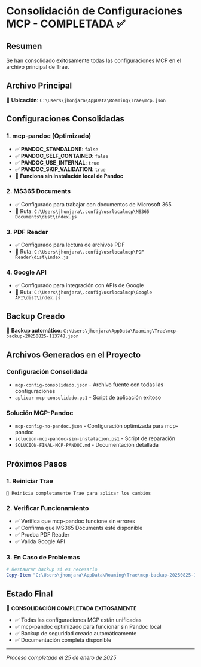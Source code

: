 # Consolidación de Configuraciones MCP - COMPLETADA ✅

## Resumen
Se han consolidado exitosamente todas las configuraciones MCP en el archivo principal de Trae.

## Archivo Principal
📁 **Ubicación**: `C:\Users\jhonjara\AppData\Roaming\Trae\mcp.json`

## Configuraciones Consolidadas

### 1. mcp-pandoc (Optimizado)
- ✅ **PANDOC_STANDALONE**: `false`
- ✅ **PANDOC_SELF_CONTAINED**: `false` 
- ✅ **PANDOC_USE_INTERNAL**: `true`
- ✅ **PANDOC_SKIP_VALIDATION**: `true`
- 🎯 **Funciona sin instalación local de Pandoc**

### 2. MS365 Documents
- ✅ Configurado para trabajar con documentos de Microsoft 365
- 📂 Ruta: `C:\Users\jhonjara\.config\usrlocalmcp\MS365 Documents\dist\index.js`

### 3. PDF Reader
- ✅ Configurado para lectura de archivos PDF
- 📂 Ruta: `C:\Users\jhonjara\.config\usrlocalmcp\PDF Reader\dist\index.js`

### 4. Google API
- ✅ Configurado para integración con APIs de Google
- 📂 Ruta: `C:\Users\jhonjara\.config\usrlocalmcp\Google API\dist\index.js`

## Backup Creado
🔄 **Backup automático**: `C:\Users\jhonjara\AppData\Roaming\Trae\mcp-backup-20250825-113748.json`

## Archivos Generados en el Proyecto

### Configuración Consolidada
- `mcp-config-consolidado.json` - Archivo fuente con todas las configuraciones
- `aplicar-mcp-consolidado.ps1` - Script de aplicación exitoso

### Solución MCP-Pandoc
- `mcp-config-no-pandoc.json` - Configuración optimizada para mcp-pandoc
- `solucion-mcp-pandoc-sin-instalacion.ps1` - Script de reparación
- `SOLUCION-FINAL-MCP-PANDOC.md` - Documentación detallada

## Próximos Pasos

### 1. Reiniciar Trae
```
🔄 Reinicia completamente Trae para aplicar los cambios
```

### 2. Verificar Funcionamiento
- ✅ Verifica que mcp-pandoc funcione sin errores
- ✅ Confirma que MS365 Documents esté disponible
- ✅ Prueba PDF Reader
- ✅ Valida Google API

### 3. En Caso de Problemas
```powershell
# Restaurar backup si es necesario
Copy-Item "C:\Users\jhonjara\AppData\Roaming\Trae\mcp-backup-20250825-113748.json" "C:\Users\jhonjara\AppData\Roaming\Trae\mcp.json" -Force
```

## Estado Final
🎉 **CONSOLIDACIÓN COMPLETADA EXITOSAMENTE**

- ✅ Todas las configuraciones MCP están unificadas
- ✅ mcp-pandoc optimizado para funcionar sin Pandoc local
- ✅ Backup de seguridad creado automáticamente
- ✅ Documentación completa disponible

---
*Proceso completado el 25 de enero de 2025*